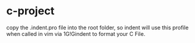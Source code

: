 # c-project

copy the .indent.pro file into the root folder, so indent will use this profile when called in vim via 1G!Gindent to format your C File.
